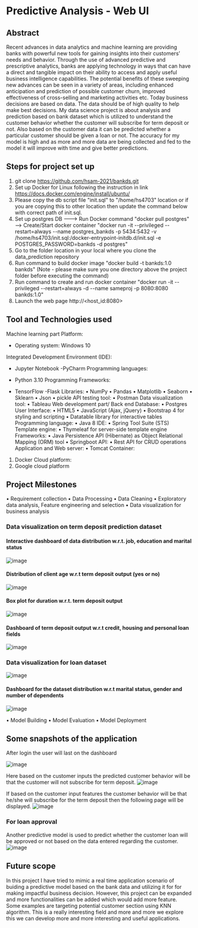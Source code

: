 # Predictive Analysis - Web UI

## Abstract
Recent advances in data analytics and machine learning are providing banks with powerful new tools for gaining insights into their customers’ needs and behavior. Through the use of advanced predictive and prescriptive analytics, banks are applying technology in ways that can have a direct and tangible impact on their ability to access and apply useful business intelligence capabilities. The potential benefits of these sweeping new advances can be seen in a variety of areas, including enhanced anticipation and prediction of possible customer churn, improved effectiveness of cross-selling and marketing activities etc. Today business decisions are based on data. The data should be of high quality to help make best decisions. My data science project is about analysis and prediction based on bank dataset which is utilized to understand the customer behavior whether the customer will subscribe for term deposit or not. Also based on the customer data it can be predicted whether a particular customer should be given a loan or not. The accuracy for my model is high and as more and more data are being collected and fed to the model it will improve with time and give better predictions.

##  Steps for project set up
1. git clone https://github.com/hsam-2021/bankds.git
2. Set up Docker for Linux following the instruction in link https://docs.docker.com/engine/install/ubuntu/
3. Please copy the db script file "init.sql" to "/home/hs4703" location or if you are copying this to other location then update the command below with correct path of init.sql.
4. Set up postgres DB ---> Run Docker command "docker pull postgres" --> Create/Start docker container "docker run -it --privileged --restart=always --name postgres_bankds -p 5434:5432 -v /home/hs4703/init.sql:/docker-entrypoint-initdb.d/init.sql -e POSTGRES_PASSWORD=bankds -d postgres"
5. Go to the folder location in your local where you clone the data_prediction repository
6. Run command to build docker image "docker build -t  bankds:1.0 bankds"   (Note - please make sure you one directory above the project folder before executing the command)
7. Run command to create and run docker container "docker run -it --privileged --restart=always -d --name sameproj -p 8080:8080 bankds:1.0"
8. Launch the web page http://<host_id:8080> 

## Tool and Technologies used
Machine learning part
Platform:
  -	Operating system: Windows 10
  
Integrated Development Environment (IDE):

  -	Jupyter Notebook
  -PyCharm
Programming languages:

  - Python 3.10
Programming Frameworks:

  -	TensorFlow
  -Flask
Libraries:
  •	NumPy
  •	Pandas
  •	Matplotlib
  •	Seaborn
  •	Sklearn
  •	Json
   •	pickle
API testing tool:
  •	Postman
Data visualization tool:
  •	Tableau
Web development part/ Back end
Database:
  •	Postgres
User Interface:
  •	HTML5
  •	JavaScript (Ajax, jQuery)
  •	Bootstrap 4 for styling and scripting
  •	Datatable library for interactive tables
Programming language:
  •	Java 8
IDE:
  •	Spring Tool Suite (STS)
Template engine:
  •	Thymeleaf for server-side template engine
Frameworks:
  •	Java Persistence API (Hibernate) as Object Relational Mapping (ORM) tool
  •	Springboot
API:
  •	Rest API for CRUD operations
Application and Web server:
  •	Tomcat
Container:
  1.	Docker
Cloud platform:
  2.	Google cloud platform


## Project Milestones
• Requirement collection
• Data Processing
• Data Cleaning
• Exploratory data analysis, Feature engineering and selection
• Data visualization for business analysis
  ### Data visualization on term deposit prediction dataset
  #### Interactive dashboard of data distribution w.r.t. job, education and marital status
  ![image](https://user-images.githubusercontent.com/94940146/228030562-7db5fb0a-3bf5-4d1a-bf11-5712e159249f.png)
  #### Distribution of client age w.r.t term deposit output (yes or no)
  ![image](https://user-images.githubusercontent.com/94940146/228030652-866e6a8d-8776-42a0-85ad-7461d7319a92.png)
  #### Box plot for duration w.r.t. term deposit output
  ![image](https://user-images.githubusercontent.com/94940146/228030759-290d4122-7461-4c0c-819b-90dd185fdd11.png)
  #### Dashboard of term deposit output w.r.t credit, housing and personal loan fields
  ![image](https://user-images.githubusercontent.com/94940146/228030900-1d18a021-e1df-4cd2-ab9a-857c79ce9c39.png)
  ### Data visualization for loan dataset
  ![image](https://user-images.githubusercontent.com/94940146/228031018-8f4b3819-16f6-4e78-a0e1-221e0cebb426.png)
  #### Dashboard for the dataset distribution w.r.t marital status, gender and number of dependents
  ![image](https://user-images.githubusercontent.com/94940146/228031095-79d54ce0-764d-4680-8a35-55740fb55e35.png)


• Model Building
• Model Evaluation
• Model Deployment

## Some snapshots of the application

After login the user will last on the dashboard

![image](https://user-images.githubusercontent.com/94940146/228032129-13fd36aa-40cf-4cf1-a0bf-7c7062f3b35e.png)

Here based on the customer inputs the predicted customer behavior will be that the customer will not subscribe for term deposit.
![image](https://user-images.githubusercontent.com/94940146/228032276-fee5c737-5e97-4581-8d06-d9dd2891edd4.png)

If based on the customer input features the customer behavior will be that he/she will subscribe for the term deposit then the following page will be displayed. 
![image](https://user-images.githubusercontent.com/94940146/228032338-c2331b3f-2022-4215-b450-4b714fbd878e.png)

### For loan approval

Another predictive model is used to predict whether the customer loan will be approved or not based on the data entered regarding the customer.
![image](https://user-images.githubusercontent.com/94940146/228032520-1e7573dd-9ea1-4477-8c87-a386713fa39e.png)


## Future scope

In this project I have tried to mimic a real time application scenario of buiding a predictive model based on the bank data and utilizing it for for making impactful business decision. However, this project can be expanded and more functionalities can be added which would add more feature. Some examples are targeting potential customer section using KNN algorithm. This is a really interesting field and more and more we explore this we can develop more and more interesting and useful applications.




